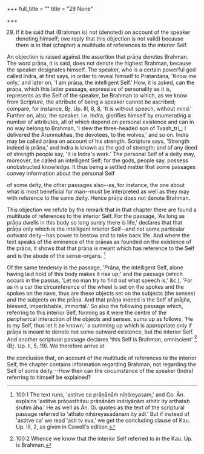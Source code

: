 +++
full_title = ""
title = "29 None"

+++


29. If it be said that (Brahman is) not (denoted) on account of the speaker denoting himself; (we reply that this objection is not valid) because there is in that (chapter) a multitude of references to the interior Self.

An objection is raised against the assertion that prāṇa denotes Brahman. The word prāṇa, it is said, does not denote the highest Brahman, because the speaker designates himself. The speaker, who is a certain powerful god called Indra, at first says, in order to reveal himself to Pratardana, 'Know me only,' and later on, 'I am prāṇa, the intelligent Self.' How, it is asked, can the prāṇa, which this latter passage, expressive of personality as it is, represents as the Self of the speaker, be Brahman to which, as we know from Scripture, the attribute of being a speaker cannot be ascribed; compare, for instance, Br̥. Up. III, 8, 8, 'It is without speech, without mind.' Further on, also, the speaker, i.e. Indra, glorifies himself by enumerating a number of attributes, all of which depend on personal existence and can in no way belong to Brahman, 'I slew the three-headed son of Tvash_tri_; I delivered the Arunmukhas, the devotees, to the wolves,' and so on. Indra may be called prāṇa on account of his strength. Scripture says, 'Strength indeed is prāṇa,' and Indra is known as the god of strength; and of any deed of strength people say, 'It is Indra's work.' The personal Self of a deity may, moreover, be called an intelligent Self; for the gods, people say, possess unobstructed knowledge. It thus being a settled matter that some passages convey information about the personal Self

of some deity, the other passages also--as, for instance, the one about what is most beneficial for man--must be interpreted as well as they may with reference to the same deity. Hence prāṇa does not denote Brahman.

This objection we refute by the remark that in that chapter there are found a multitude of references to the interior Self. For the passage, 'As long as prāṇa dwells in this body so long surely there is life,' declares that that prāṇa only which is the intelligent interior Self--and not some particular outward deity--has power to bestow and to take back life. And where the text speaks of the eminence of the prāṇas as founded on the existence of the prāṇa, it shows that that prāṇa is meant which has reference to the Self and is the abode of the sense-organs. [^fn_133]

Of the same tendency is the passage, 'Prāṇa, the intelligent Self, alone having laid hold of this body makes it rise up;' and the passage (which occurs in the passus, 'Let no man try to find out what speech is,' &c.), 'For as in a car the circumference of the wheel is set on the spokes and the spokes on the nave, thus are these objects set on the subjects (the senses) and the subjects on the prāṇa. And that prāṇa indeed is the Self of prājña, blessed, imperishable, immortal.' So also the following passage which, referring to this interior Self, forming as it were the centre of the peripherical interaction of the objects and senses, sums up as follows, 'He is my Self, thus let it be known;' a summing up which is appropriate only if prāṇa is meant to denote not some outward existence, but the interior Self. And another scriptural passage declares 'this Self is Brahman, omniscient' [^fn_134] (Br̥. Up. II, 5, 19). We therefore arrive at

[^fn_133]: 100:1 The text runs, 'astitve ca prāṇānāṁ niḥśreyasam,' and Go. Ān. explains 'astitve prāṇasthitau prāṇānāṁ indriyāṇām sthitir ity arthataḥ śrutim āha.' He as well as Ān. Gi. quotes as the text of the scriptural passage referred to 'athāto niḥśreyasādānam ity ādi.' But if instead of 'astitve ca' we read 'asti tv eva,' we get the concluding clause of Kau. Up. III, 2, as given in Cowell's edition.

[^fn_134]: 100:2 Whence we know that the interior Self referred to in the Kau. Up. is Brahman.

the conclusion that, on account of the multitude of references to the interior Self, the chapter contains information regarding Brahman, not regarding the Self of some deity.--How then can the circumstance of the speaker (Indra) referring to himself be explained?

